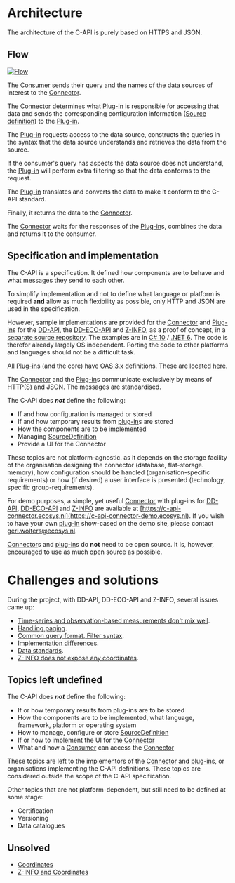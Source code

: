 # Architecture

The architecture of the C-API is purely based on HTTPS and JSON.

## Flow

[![Flow](https://mermaid.ink/img/eyJjb2RlIjoic2VxdWVuY2VEaWFncmFtXG4gICAgcGFydGljaXBhbnQgQ29uc3VtZXJcbiAgICBwYXJ0aWNpcGFudCBDb25uZWN0b3JcbiAgICBwYXJ0aWNpcGFudCBQbHVnaW5cbiAgICBwYXJ0aWNpcGFudCBEYXRhU291cmNlXG4gICAgXG4gICAgQ29uc3VtZXItPkNvbm5lY3RvcjogUGFzcyBxdWVyeSBhbmQgc291cmNlc1xuICAgIGxvb3AgRm9yIGVhY2ggc291cmNlIHNlbGVjdGVkIGJ5IENvbnN1bWVyIChpbiBwYXJhbGxlbClcbiAgICAgIENvbm5lY3Rvci0-UGx1Z2luOiBDYWxsIHBsdWdpbiB3aXRoIHF1ZXJ5IGFuZCBTb3VyY2VEZWZpbml0aW9uXG4gICAgICBhY3RpdmF0ZSBQbHVnaW5cbiAgICAgIGxvb3AgRm9yIGFsbCBwYWdlcyB3aXRoIGRhdGEgdGhhdCBzYXRpZnkgdGhlIHF1ZXJ5XG4gICAgICAgIFBsdWdpbi0tPiBEYXRhU291cmNlOiBHZXQgZGF0YSBwYWdlXG4gICAgICAgIGFjdGl2YXRlIERhdGFTb3VyY2VcbiAgICAgICAgRGF0YVNvdXJjZS0tPiAtUGx1Z2luOiAnUmF3JyBEYXRhXG4gICAgICBlbmRcbiAgICBlbmRcbiAgICBQbHVnaW4tLT4gLUNvbm5lY3RvcjogVHJhbnNsYXRlZCBkYXRhXG4gICAgQ29ubmVjdG9yLS0-IENvbnN1bWVyOiBDb21waWxlZCBkYXRhXG4gICAgIiwibWVybWFpZCI6eyJ0aGVtZSI6ImRhcmsifSwidXBkYXRlRWRpdG9yIjpmYWxzZSwiYXV0b1N5bmMiOnRydWUsInVwZGF0ZURpYWdyYW0iOmZhbHNlfQ)](https://mermaid.live/edit#eyJjb2RlIjoic2VxdWVuY2VEaWFncmFtXG4gICAgcGFydGljaXBhbnQgQ29uc3VtZXJcbiAgICBwYXJ0aWNpcGFudCBDb25uZWN0b3JcbiAgICBwYXJ0aWNpcGFudCBQbHVnaW5cbiAgICBwYXJ0aWNpcGFudCBEYXRhU291cmNlXG4gICAgXG4gICAgQ29uc3VtZXItPkNvbm5lY3RvcjogUGFzcyBxdWVyeSBhbmQgc291cmNlc1xuICAgIGxvb3AgRm9yIGVhY2ggc291cmNlIHNlbGVjdGVkIGJ5IENvbnN1bWVyIChpbiBwYXJhbGxlbClcbiAgICAgIENvbm5lY3Rvci0-UGx1Z2luOiBDYWxsIHBsdWdpbiB3aXRoIHF1ZXJ5IGFuZCBTb3VyY2VEZWZpbml0aW9uXG4gICAgICBhY3RpdmF0ZSBQbHVnaW5cbiAgICAgIGxvb3AgRm9yIGFsbCBwYWdlcyB3aXRoIGRhdGEgdGhhdCBzYXRpZnkgdGhlIHF1ZXJ5XG4gICAgICAgIFBsdWdpbi0tPiBEYXRhU291cmNlOiBHZXQgZGF0YSBwYWdlXG4gICAgICAgIGFjdGl2YXRlIERhdGFTb3VyY2VcbiAgICAgICAgRGF0YVNvdXJjZS0tPiAtUGx1Z2luOiAnUmF3JyBEYXRhXG4gICAgICBlbmRcbiAgICBlbmRcbiAgICBQbHVnaW4tLT4gLUNvbm5lY3RvcjogVHJhbnNsYXRlZCBkYXRhXG4gICAgQ29ubmVjdG9yLS0-IENvbnN1bWVyOiBDb21waWxlZCBkYXRhXG4gICAgIiwibWVybWFpZCI6IntcbiAgXCJ0aGVtZVwiOiBcImRhcmtcIlxufSIsInVwZGF0ZUVkaXRvciI6ZmFsc2UsImF1dG9TeW5jIjp0cnVlLCJ1cGRhdGVEaWFncmFtIjpmYWxzZX0)

The [Consumer](/architecture/consumer.md) sends their query and the names of the data sources of interest to the [Connector](/architecture/connector.md).

The [Connector](/architecture/connector.md) determines what [Plug-in](/architecture/plug-in.md) is responsible for accessing that data and sends the corresponding configuration information ([Source definition](/specifications/formats/source-definition.md)) to the [Plug-in](/architecture/plug-in.md).

The [Plug-in](/architecture/plug-in.md) requests access to the data source, constructs the queries in the syntax that the data source understands and retrieves the data from the source.

If the consumer's query has aspects the data source does not understand, the [Plug-in](/architecture/plug-in.md) will perform extra filtering so that the data conforms to the request.

The [Plug-in](/architecture/plug-in.md) translates and converts the data to make it conform to the C-API standard.

Finally, it returns the data to the [Connector](/architecture/connector.md).

The [Connector](/architecture/connector.md) waits for the responses of the [Plug-in](/architecture/plug-in.md)s, combines the data and returns it to the consumer.

## Specification and implementation

The C-API is a specification. It defined how components are to behave and what messages they send to each other.

To simplify implementation and not to define what language or platform is required **and** allow as much flexibility as possible, only HTTP and JSON are used in the specification.

However, sample implementations are provided for the [Connector](/architecture/connector.md) and
[Plug-in](/architecture/plug-in.md)s for the  [DD-API](https://github.com/DigitaleDeltaOrg/dd-api), the [DD-ECO-API](https://github.com/DigitaleDeltaOrg/dd-eco-api) and [Z-INFO](https://www.hetwaterschapshuis.nl/z-info), as a proof of concept, in a [separate source repository](https://github.com/DigitaleDeltaOrg/C-API-poc-dotnet).
The examples are in [C# 10](https://docs.microsoft.com/en-us/dotnet/csharp/whats-new/csharp-10) / [.NET 6](https://dotnet.microsoft.com/en-us/download/dotnet/6.0). The code is therefor already largely OS independent.
Porting the code to other platforms and languages should not be a difficult task.

All [Plug-in](/architecture/plug-in.md)s (and the core) have [OAS 3.x](https://www.openapis.org) definitions.
These are located [here](/open-api-definitions/index.md).

The [Connector](/architecture/connector.md) and the [Plug-in](/architecture/plug-in.md)s communicate exclusively by means of HTTP(S) and JSON. The messages are standardised.

The C-API does ***not*** define the following:

- If and how configuration is managed or stored
- If and how temporary results from [plug-in](/architecture/plug-in.md)s are stored
- How the components are to be implemented
- Managing [SourceDefinition](/specifications/formats/source-definition.md)
- Provide a UI for the Connector

These topics are not platform-agnostic. as it depends on the storage facility of the organisation designing the connector (database, flat-storage. memory), how configuration should be handled (organisation-specific requirements) or how (if desired) a user interface is presented (technology, specific group-requirements).

For demo purposes, a simple, yet useful [Connector](/architecture/connector.md) with plug-ins for [DD-API](https://github.com/DigitaleDeltaOrg/dd-api), [DD-ECO-API](https://github.com/DigitaleDeltaOrg/dd-eco-api) and [Z-INFO](https://www.hetwaterschapshuis.nl/z-info) are available at [https://c-api-connector.ecosys.nl](https://c-api-connector-demo.ecosys.nl).
If you wish to have your own [plug-in](/architecture/plug-in.md) show-cased on the demo site, please contact [geri.wolters@ecosys.nl](mailto://geri.wolters@ecosys.nl).

[Connector](/architecture/connector.md)s and [plug-in](/architecture/plug-in.md)s do **not** need to be open source. It is, however, encouraged to use as much open source as possible.


# Challenges and solutions

During the project, with DD-API, DD-ECO-API and Z-INFO, several issues came up:

- [Time-series and observation-based measurements don't mix well](/specifications/timeseries-or-observations.md).
- [Handling paging](/specifications/handling-paging.md).
- [Common query format, Filter syntax](/specifications/filter-syntax.md).
- [Implementation differences](/specifications/implementation-differences.md).
- [Data standards](/specifications/data-standards.md).
- [Z-INFO does not expose any coordinates](/architecture/unsolved/z-info-does-not-export-any-coordinates.md).

## Topics left undefined

The C-API does ***not*** define the following:

- If or how temporary results from plug-ins are to be stored
- How the components are to be implemented, what language, framework, platform or operating system
- How to manage, configure or store [SourceDefinition](/specifications/formats/source-definition.md)
- If or how to implement the UI for the [Connector](/architecture/connector.md)
- What and how a [Consumer](/architecture/consumer.md) can access the [Connector](/architecture/connector.md)

These topics are left to the implementors of the [Connector](/architecture/connector.md) and [plug-in](/architecture/plug-in.md)s, or organisations implementing the C-API definitions. These topics are considered outside the scope of the C-API specification.

Other topics that are not platform-dependent, but still need to be defined at some stage:

- Certification
- Versioning
- Data catalogues

## Unsolved

- [Coordinates](/architecture/unsolved/coordinates.md)
- [Z-INFO and Coordinates](/architecture/unsolved/z-info-does-not-export-any-coordinates.md)
